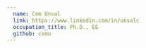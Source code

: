 ```yaml
---
  name: Cem Unsal
  link: https://www.linkedin.com/in/unsalc
  occupation_title: Ph.D., EE
  github: cemu
---
```

